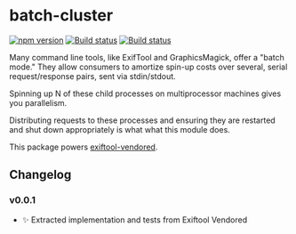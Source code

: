 # batch-cluster


[![npm version](https://badge.fury.io/js/batch-cluster.svg)](https://badge.fury.io/js/batch-cluster)
[![Build status](https://travis-ci.org/mceachen/batch-cluster.js.svg?branch=master)](https://travis-ci.org/mceachen/batch-cluster.js)
[![Build status](https://ci.appveyor.com/api/projects/status/4564x6lvc8s6a55l/branch/master?svg=true)](https://ci.appveyor.com/project/mceachen/batch-cluster-js/branch/master)

Many command line tools, like ExifTool and GraphicsMagick, offer a "batch mode."
They allow consumers to amortize spin-up costs over several, serial
request/response pairs, sent via stdin/stdout.

Spinning up N of these child processes on multiprocessor machines gives you parallelism.

Distributing requests to these processes and ensuring they are restarted and
shut down appropriately is what what this module does.

This package powers
[exiftool-vendored](https://github.com/mceachen/exiftool-vendored.js).

## Changelog

### v0.0.1

* ✨ Extracted implementation and tests from Exiftool Vendored